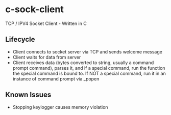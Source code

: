# c-sock-client

TCP / IPV4 Socket Client - Written in C

## Lifecycle
* Client connects to socket server via TCP and sends welcome message
* Client waits for data from server
* Client receives data (bytes converted to string, usually a command prompt command), parses it, and if a special command, 
run the function the special command is bound to. If NOT a special command, run it in an instance of command prompt via _popen

## Known Issues
* Stopping keylogger causes memory violation

